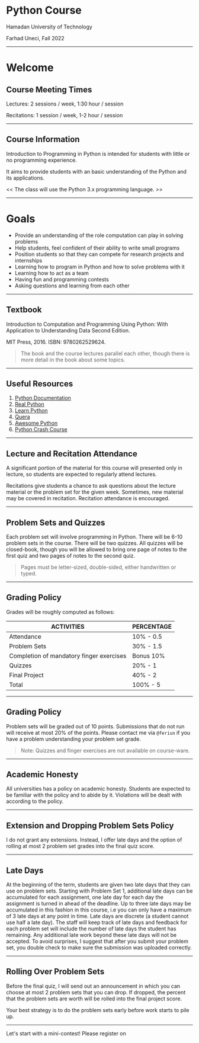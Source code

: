 # Python Course

Hamadan University of Technology

Farhad Uneci, Fall 2022

---

# Welcome

## Course Meeting Times

Lectures: 2 sessions / week, 1:30 hour / session

Recitations: 1 session / week, 1-2 hour / session

---

## Course Information

Introduction to Programming in Python is intended for students with
little or no programming experience.

It aims to provide students with an basic understanding of the Python
and its applications.

<< The class will use the Python 3.x programming language. >>

---

# Goals

- Provide an understanding of the role computation can play in solving problems
- Help students, feel confident of their ability to write small programs
- Position students so that they can compete for research projects and internships
- Learning how to program in Python and how to solve problems with it
- Learning how to act as a team
- Having fun and programming contests
- Asking questions and learning from each other

---

## Textbook

Introduction to Computation and Programming Using Python: With
Application to Understanding Data Second Edition.

MIT Press, 2016. ISBN: 9780262529624.

> The book and the course lectures parallel each other, though there is
> more detail in the book about some topics.

---

## Useful Resources

1. [Python Documentation](https://docs.python.org/3/)
2. [Real Python](https://realpython.com/)
3. [Learn Python](https://www.learnpython.org/)
4. [Quera](https://quera.org/)
5. [Awesome Python](https://github.com/vinta/awesome-python)
6. [Python Crash Course](https://ehmatthes.github.io/pcc_2e/)

---

## Lecture and Recitation Attendance

A significant portion of the material for this course will presented
only in lecture, so students are expected to regularly attend lectures.

Recitations give students a chance to ask questions about the lecture
material or the problem set for the given week. Sometimes, new material
may be covered in recitation. Recitation attendance is encouraged.

---

## Problem Sets and Quizzes

Each problem set will involve programming in Python. There will be 6-10
problem sets in the course. There will be two quizzes. All quizzes will
be closed-book, though you will be allowed to bring one page of notes to
the first quiz and two pages of notes to the second quiz.

> Pages must be letter-sized, double-sided, either handwritten or typed.

---

## Grading Policy

Grades will be roughly computed as follows:

| ACTIVITIES                               | PERCENTAGE |
| ---------------------------------------- | ---------- |
| Attendance                               | 10% - 0.5  |
| Problem Sets                             | 30% - 1.5  |
| Completion of mandatory finger exercises | Bonus 10%  |
| Quizzes                                  | 20% - 1    |
| Final Project                            | 40% - 2    |
| Total                                    | 100% - 5   |

---

## Grading Policy

Problem sets will be graded out of 10 points. Submissions that do not
run will receive at most 20% of the points. Please contact me via
`@feriun` if you have a problem understanding your problem set grade.

> Note: Quizzes and finger exercises are not available on course-ware.

---

## Academic Honesty

All universities has a policy on academic honesty. Students are expected
to be familiar with the policy and to abide by it. Violations will be
dealt with according to the policy.

---

## Extension and Dropping Problem Sets Policy

I do not grant any extensions. Instead, I offer late days and the option
of rolling at most 2 problem set grades into the final quiz score.

---

## Late Days

At the beginning of the term, students are given two late days that they
can use on problem sets. Starting with Problem Set 1, additional late
days can be accumulated for each assignment, one late day for each day
the assignment is turned in ahead of the deadline. Up to three late days
may be accumulated in this fashion in this course, i.e you can only have
a maximum of 3 late days at any point in time. Late days are discrete (a
student cannot use half a late day). The staff will keep track of late
days and feedback for each problem set will include the number of late
days the student has remaining. Any additional late work beyond these
late days will not be accepted. To avoid surprises, I suggest that
after you submit your problem set, you double check to make sure the
submission was uploaded correctly.

---

## Rolling Over Problem Sets

Before the final quiz, I will send out an announcement in which you can
choose at most 2 problem sets that you can drop. If dropped, the percent
that the problem sets are worth will be rolled into the final project
score.

Your best strategy is to do the problem sets early before work starts to
pile up.

---

<!-- effect=explosions -->

Let's start with a mini-contest!
Please register on 
